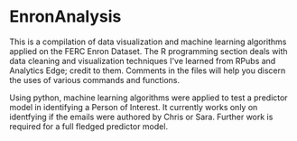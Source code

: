 # EnronAnalysis
This is a compilation of data visualization and machine learning algorithms applied on the FERC Enron Dataset.
The R programming section deals with data cleaning and visualization techniques I've learned from RPubs and Analytics Edge; credit to them. Comments in the files will help you discern the uses of various commands and functions. 

Using python, machine learning algorithms were applied to test a predictor model in identifying a Person of Interest. It currently works only on identfying if the emails were authored by Chris or Sara. Further work is required for a full fledged predictor model.
